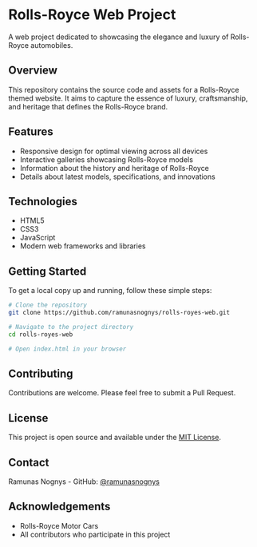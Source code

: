 # Rolls-Royce Web Project

A web project dedicated to showcasing the elegance and luxury of Rolls-Royce automobiles.

## Overview

This repository contains the source code and assets for a Rolls-Royce themed website. It aims to capture the essence of luxury, craftsmanship, and heritage that defines the Rolls-Royce brand.

## Features

- Responsive design for optimal viewing across all devices
- Interactive galleries showcasing Rolls-Royce models
- Information about the history and heritage of Rolls-Royce
- Details about latest models, specifications, and innovations

## Technologies

- HTML5
- CSS3
- JavaScript
- Modern web frameworks and libraries

## Getting Started

To get a local copy up and running, follow these simple steps:

```bash
# Clone the repository
git clone https://github.com/ramunasnognys/rolls-royes-web.git

# Navigate to the project directory
cd rolls-royes-web

# Open index.html in your browser
```

## Contributing

Contributions are welcome. Please feel free to submit a Pull Request.

## License

This project is open source and available under the [MIT License](LICENSE).

## Contact

Ramunas Nognys - GitHub: [@ramunasnognys](https://github.com/ramunasnognys)

## Acknowledgements

- Rolls-Royce Motor Cars
- All contributors who participate in this project